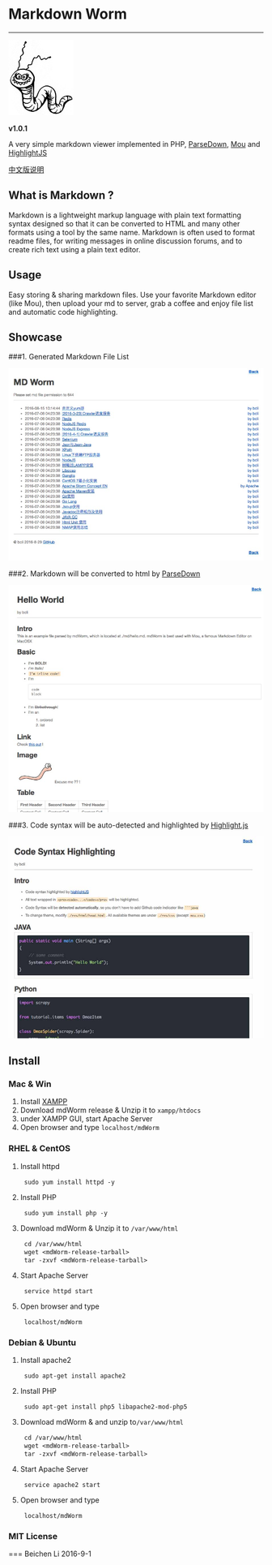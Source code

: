 # Markdown Worm #

---
![logo](res/img/logo.jpg)

__v1.0.1__

A very simple markdown viewer implemented in PHP, [ParseDown](http://parsedown.org), [Mou](http://25.io/mou/)
and [HighlightJS](https://highlightjs.org/)

[中文版说明](README_CN.md)

## What is Markdown ?

Markdown is a lightweight markup language with plain text formatting syntax designed so that it can be converted to HTML and many other formats using a tool by the same name. Markdown is often used to format readme files, for writing messages in online discussion forums, and to create rich text using a plain text editor.

## Usage

Easy storing & sharing markdown files. Use your favorite Markdown editor (like Mou), then upload your md to server, 
grab a coffee and enjoy file list and automatic code highlighting. 

## Showcase
###1. Generated Markdown File List

![logo](res/img/showcase_1.jpg)

###2. Markdown will be converted to html by [ParseDown](http://parsedown.org/)

![logo](res/img/showcase_2.jpg)

###3. Code syntax will be auto-detected and highlighted by [Highlight.js](https://highlightjs.org/)

![logo](res/img/showcase_3.jpg)

## Install

### Mac & Win

1. Install [XAMPP](https://www.apachefriends.org/index.html)
2. Download mdWorm release & Unzip it to `xampp/htdocs`
3. under XAMPP GUI, start Apache Server
4. Open browser and type `localhost/mdWorm`

### RHEL & CentOS

1. Install httpd

		sudo yum install httpd -y

2. Install PHP

		sudo yum install php -y

3. Download mdWorm & Unzip it to `/var/www/html`

		cd /var/www/html
		wget <mdWorm-release-tarball>
		tar -zxvf <mdWorm-release-tarball>

4. Start Apache Server

		service httpd start

5. Open browser and type

		localhost/mdWorm

### Debian & Ubuntu
1. Install apache2

		sudo apt-get install apache2

2. Install PHP

		sudo apt-get install php5 libapache2-mod-php5

3. Download mdWorm & and unzip to`/var/www/html`

		cd /var/www/html
		wget <mdWorm-release-tarball>
		tar -zxvf <mdWorm-release-tarball>

4. Start Apache Server

		service apache2 start

5. Open browser and type

		localhost/mdWorm


### MIT License

===
Beichen Li 2016-9-1
